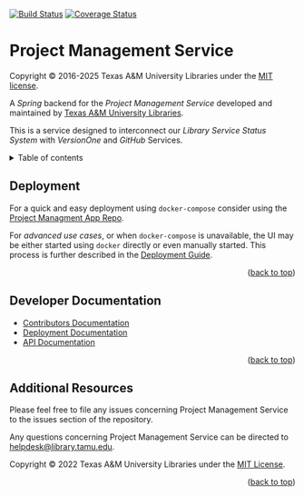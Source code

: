 [![Build Status][build-badge]][build-status]
[![Coverage Status][coverage-badge]][coverage-status]

# Project Management Service

Copyright © 2016-2025 Texas A&M University Libraries under the [MIT license](LICENSE).

A *Spring* backend for the *Project Management Service* developed and maintained by [Texas A&M University Libraries][tamu-library].

This is a service designed to interconnect our *Library Service Status System* with *VersionOne* and *GitHub* Services.

<details>
<summary>Table of contents</summary>

  - [Deployment](#deployment)
  - [Developer Documentation](#developer-documentation)
  - [Additional Resources](#additional-resources)

</details>


## Deployment

For a quick and easy deployment using `docker-compose` consider using the [Project Managment App Repo][app-repo].

For _advanced use cases_, or when `docker-compose` is unavailable, the UI may be either started using `docker` directly or even manually started.
This process is further described in the [Deployment Guide][deployment-guide].

<div align="right">(<a href="#readme-top">back to top</a>)</div>


## Developer Documentation

- [Contributors Documentation][contribute-guide]
- [Deployment Documentation][deployment-guide]
- [API Documentation][api-documentation]

<div align="right">(<a href="#readme-top">back to top</a>)</div>


## Additional Resources

Please feel free to file any issues concerning Project Management Service to the issues section of the repository.

Any questions concerning Project Management Service can be directed to helpdesk@library.tamu.edu.

Copyright © 2022 Texas A&M University Libraries under the [MIT License][license].

<div align="right">(<a href="#readme-top">back to top</a>)</div>


<!-- LINKS -->
[app-repo]: https://github.com/TAMULib/ProjectManagement
[build-badge]: https://github.com/TAMULib/ProjectManagementService/workflows/Build/badge.svg
[build-status]: https://github.com/TAMULib/ProjectManagementService/actions?query=workflow%3ABuild
[coverage-badge]: https://coveralls.io/repos/github/TAMULib/ProjectManagementService/badge.svg
[coverage-status]: https://coveralls.io/github/TAMULib/ProjectManagementService

[api-documentation]: https://tamulib.github.io/ProjectManagementService
[tamu-library]: http://library.tamu.edu
[deployment-guide]: DEPLOYING.md
[contribute-guide]: CONTRIBUTING.md
[license]: LICENSE

